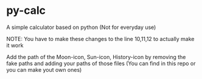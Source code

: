 # py-calc
A simple calculator based on python (Not for everyday use)

NOTE: You have to make these changes to the line 10,11,12 to actually make it work 

Add the path of the Moon-icon, Sun-icon, History-icon by removing the fake paths and adding your paths of those files (You can find in this repo or you can make yout own ones)
